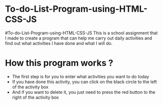 # To-do-List-Program-using-HTML-CSS-JS
#To-do-List-Program-using-HTML-CSS-JS This is a school assignment that I made to create a program that can help me carry out daily activities and find out what activities I have done and what I will do.

# How this program works ?
- The first step is for you to enter what activities you want to do today
- If you have done this activity, you can click on the black circle to the left of the activity box
- And if you want to delete it, you just need to press the red button to the right of the activity box
